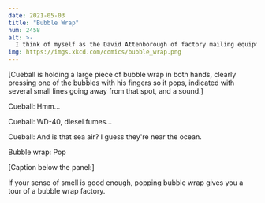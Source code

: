 ```yaml
---
date: 2021-05-03
title: "Bubble Wrap"
num: 2458
alt: >-
  I think of myself as the David Attenborough of factory mailing equipment.
img: https://imgs.xkcd.com/comics/bubble_wrap.png
---
```

[Cueball is holding a large piece of bubble wrap in both hands, clearly pressing one of the bubbles with his fingers so it pops, indicated with several small lines going away from that spot, and a sound.]

Cueball: Hmm...

Cueball: WD-40, diesel fumes...

Cueball: And is that sea air? I guess they're near the ocean.

Bubble wrap: Pop

[Caption below the panel:]

If your sense of smell is good enough, popping bubble wrap gives you a tour of a bubble wrap factory.